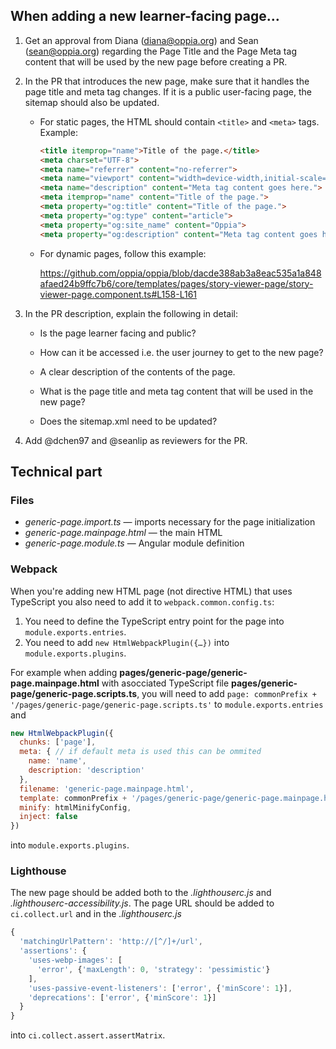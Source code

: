 
## When adding a new learner-facing page…

1.  Get an approval from Diana ([diana@oppia.org](mailto:diana@oppia.org)) and Sean ([sean@oppia.org](mailto:sean@seanlip.org)) regarding the Page Title and the Page Meta tag content that will be used by the new page before creating a PR.
    
2.  In the PR that introduces the new page, make sure that it handles the page title and meta tag changes. If it is a public user-facing page, the sitemap should also be updated.
    

	- For static pages, the HTML should contain `<title>` and `<meta>` tags. Example:
       ```html
       <title itemprop="name">Title of the page.</title>
       <meta charset="UTF-8">
       <meta name="referrer" content="no-referrer">
       <meta name="viewport" content="width=device-width,initial-scale=1,user-scalable=yes">
       <meta name="description" content="Meta tag content goes here.">
       <meta itemprop="name" content="Title of the page.">
       <meta property="og:title" content="Title of the page.">
       <meta property="og:type" content="article">
       <meta property="og:site_name" content="Oppia">
       <meta property="og:description" content="Meta tag content goes here.">
      ```

    - For dynamic pages, follow this example:

      https://github.com/oppia/oppia/blob/dacde388ab3a8eac535a1a848afaed24b9ffc7b6/core/templates/pages/story-viewer-page/story-viewer-page.component.ts#L158-L161
    

4.  In the PR description, explain the following in detail:
    

    - Is the page learner facing and public?
    
    - How can it be accessed i.e. the user journey to get to the new page?
    
    - A clear description of the contents of the page.
    
    - What is the page title and meta tag content that will be used in the new page?
    
    - Does the sitemap.xml need to be updated?
    

4.  Add @dchen97 and @seanlip as reviewers for the PR.

## Technical part

### Files

* _generic-page.import.ts_ — imports necessary for the page initialization
* _generic-page.mainpage.html_ — the main HTML
* _generic-page.module.ts_ — Angular module definition 

### Webpack
When you're adding new HTML page (not directive HTML) that uses TypeScript you also need to add it to `webpack.common.config.ts`:

1. You need to define the TypeScript entry point for the page into `module.exports.entries`.
2. You need to add `new HtmlWebpackPlugin({…})` into `module.exports.plugins`.

For example when adding **pages/generic-page/generic-page.mainpage.html** with asocciated TypeScript file **pages/generic-page/generic-page.scripts.ts**, you will need to add `page: commonPrefix + '/pages/generic-page/generic-page.scripts.ts'` to `module.exports.entries` and

```javascript
new HtmlWebpackPlugin({
  chunks: ['page'],
  meta: { // if default meta is used this can be ommited
    name: 'name',
    description: 'description'
  },
  filename: 'generic-page.mainpage.html',
  template: commonPrefix + '/pages/generic-page/generic-page.mainpage.html',
  minify: htmlMinifyConfig,
  inject: false
})
```
into `module.exports.plugins`.

### Lighthouse

The new page should be added both to the _.lighthouserc.js_ and _.lighthouserc-accessibility.js_. The page URL should be added to `ci.collect.url` and in the _.lighthouserc.js_
```javascript
{
  'matchingUrlPattern': 'http://[^/]+/url',
  'assertions': {
    'uses-webp-images': [
      'error', {'maxLength': 0, 'strategy': 'pessimistic'}      
    ],
    'uses-passive-event-listeners': ['error', {'minScore': 1}],
    'deprecations': ['error', {'minScore': 1}]
  }
}
```
into `ci.collect.assert.assertMatrix`.